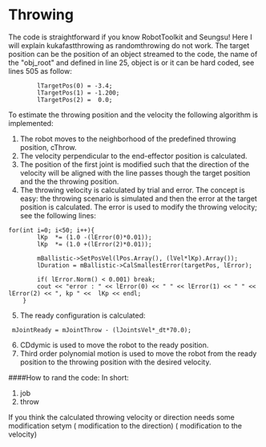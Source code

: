 # Throwing


The code is straightforward if you know RobotToolkit and Seungsu! Here I will explain  kukafastthrowing as randomthrowing do not work. The target position can be the position of an object streamed to the code, the name of the "obj_root" and defined in line 25, object is  or it can be hard coded, see lines 505 as follow:  

```
    	lTargetPos(0) = -3.4;
    	lTargetPos(1) = -1.200;
    	lTargetPos(2) =  0.0;
```
To estimate the throwing position and the velocity the following algorithm is implemented:

1. The robot  moves to the neighborhood of the predefined throwing position, cThrow.
2. The velocity perpendicular to the end-effector position is calculated.
3. The position of the first joint is modified such that the direction of the velocity will be aligned with the line passes though the target position and the the throwing position.
4. The throwing velocity is calculated by trial and error. The concept is easy: the throwing scenario is simulated and then the error at the target position is calculated. The error is used to modify the throwing velocity; see the following lines:
```
for(int i=0; i<50; i++){
		lKp  *= (1.0 -(lError(0)*0.01));
		lKp  *= (1.0 +(lError(2)*0.01));

		mBallistic->SetPosVel(lPos.Array(), (lVel*lKp).Array());
		lDuration = mBallistic->CalSmallestError(targetPos, lError);

		if( lError.Norm() < 0.001) break;
		cout << "error : " << lError(0) << " " << lError(1) << " " << lError(2) << ", kp " <<  lKp << endl;
	}
```
5. The ready configuration is calculated:
```
 mJointReady = mJointThrow - (lJointsVel*_dt*70.0);
```
6. CDdymic is used to move the robot to the ready position.
7. Third order polynomial motion is used to move the robot from the ready position to the throwing position with the desired velocity. 

####How to rand the code:
In short:

1. job
2. throw

If you think the calculated throwing velocity or direction needs some modification
setym ( modification to the direction) ( modification to the velocity)


